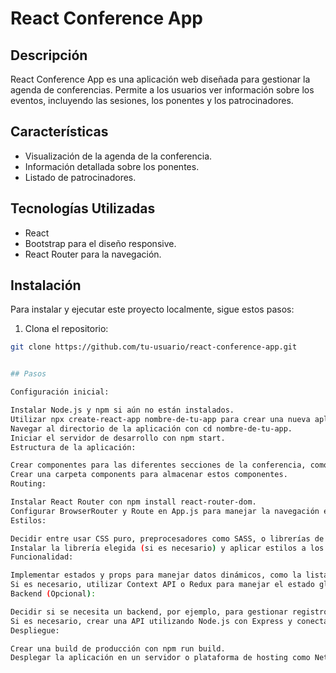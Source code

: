 # React Conference App

## Descripción

React Conference App es una aplicación web diseñada para gestionar la agenda de conferencias. Permite a los usuarios ver información sobre los eventos, incluyendo las sesiones, los ponentes y los patrocinadores.

## Características

- Visualización de la agenda de la conferencia.
- Información detallada sobre los ponentes.
- Listado de patrocinadores.

## Tecnologías Utilizadas

- React
- Bootstrap para el diseño responsive.
- React Router para la navegación.

## Instalación

Para instalar y ejecutar este proyecto localmente, sigue estos pasos:

1. Clona el repositorio:

```sh
git clone https://github.com/tu-usuario/react-conference-app.git


## Pasos

Configuración inicial:

Instalar Node.js y npm si aún no están instalados.
Utilizar npx create-react-app nombre-de-tu-app para crear una nueva aplicación React.
Navegar al directorio de la aplicación con cd nombre-de-tu-app.
Iniciar el servidor de desarrollo con npm start.
Estructura de la aplicación:

Crear componentes para las diferentes secciones de la conferencia, como Header, Agenda, Speakers, Sponsors, y Footer.
Crear una carpeta components para almacenar estos componentes.
Routing:

Instalar React Router con npm install react-router-dom.
Configurar BrowserRouter y Route en App.js para manejar la navegación entre diferentes páginas/componentes.
Estilos:

Decidir entre usar CSS puro, preprocesadores como SASS, o librerías de componentes como Material-UI o Bootstrap.
Instalar la librería elegida (si es necesario) y aplicar estilos a los componentes.
Funcionalidad:

Implementar estados y props para manejar datos dinámicos, como la lista de oradores o el calendario de eventos.
Si es necesario, utilizar Context API o Redux para manejar el estado global de la aplicación.
Backend (Opcional):

Decidir si se necesita un backend, por ejemplo, para gestionar registros o enviar correos electrónicos.
Si es necesario, crear una API utilizando Node.js con Express y conectarla con la aplicación React.
Despliegue:

Crear una build de producción con npm run build.
Desplegar la aplicación en un servidor o plataforma de hosting como Netlify, Vercel, o GitHub Pages.